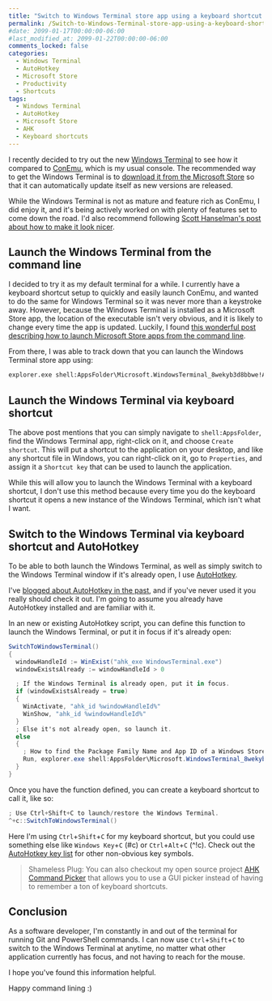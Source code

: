 ```yaml
---
title: "Switch to Windows Terminal store app using a keyboard shortcut and AutoHotkey"
permalink: /Switch-to-Windows-Terminal-store-app-using-a-keyboard-shortcut-and-AutoHotkey/
#date: 2099-01-17T00:00:00-06:00
#last_modified_at: 2099-01-22T00:00:00-06:00
comments_locked: false
categories:
  - Windows Terminal
  - AutoHotkey
  - Microsoft Store
  - Productivity
  - Shortcuts
tags:
  - Windows Terminal
  - AutoHotkey
  - Microsoft Store
  - AHK
  - Keyboard shortcuts
---
```


I recently decided to try out the new [Windows Terminal](https://github.com/microsoft/terminal) to see how it compared to [ConEmu](https://conemu.github.io), which is my usual console.
The recommended way to get the Windows Terminal is to [download it from the Microsoft Store](https://www.microsoft.com/en-us/p/windows-terminal/9n0dx20hk701) so that it can automatically update itself as new versions are released.

While the Windows Terminal is not as mature and feature rich as ConEmu, I did enjoy it, and it's being actively worked on with plenty of features set to come down the road.
I'd also recommend following [Scott Hanselman's post about how to make it look nicer](https://www.hanselman.com/blog/HowToMakeAPrettyPromptInWindowsTerminalWithPowerlineNerdFontsCascadiaCodeWSLAndOhmyposh.aspx).

## Launch the Windows Terminal from the command line

I decided to try it as my default terminal for a while.
I currently have a keyboard shortcut setup to quickly and easily launch ConEmu, and wanted to do the same for Windows Terminal so it was never more than a keystroke away.
However, because the Windows Terminal is installed as a Microsoft Store app, the location of the executable isn't very obvious, and it is likely to change every time the app is updated.
Luckily, I found [this wonderful post describing how to launch Microsoft Store apps from the command line](https://answers.microsoft.com/en-us/windows/forum/windows_10-windows_store/starting-windows-10-store-app-from-the-command/836354c5-b5af-4d6c-b414-80e40ed14675).

From there, I was able to track down that you can launch the Windows Terminal store app using:

```cmd
explorer.exe shell:AppsFolder\Microsoft.WindowsTerminal_8wekyb3d8bbwe!App
```

## Launch the Windows Terminal via keyboard shortcut

The above post mentions that you can simply navigate to `shell:AppsFolder`, find the Windows Terminal app, right-click on it, and choose `Create shortcut`.
This will put a shortcut to the application on your desktop, and like any shortcut file in Windows, you can right-click on it, go to `Properties`, and assign it a `Shortcut key` that can be used to launch the application.

While this will allow you to launch the Windows Terminal with a keyboard shortcut, I don't use this method because every time you do the keyboard shortcut it opens a new instance of the Windows Terminal, which isn't what I want.

## Switch to the Windows Terminal via keyboard shortcut and AutoHotkey

To be able to both launch the Windows Terminal, as well as simply switch to the Windows Terminal window if it's already open, I use [AutoHotkey](https://www.autohotkey.com).

I've [blogged about AutoHotkey in the past](https://blog.danskingdom.com/categories/#autohotkey), and if you've never used it you really should check it out.
I'm going to assume you already have AutoHotkey installed and are familiar with it.

In an new or existing AutoHotkey script, you can define this function to launch the Windows Terminal, or put it in focus if it's already open:

```csharp
SwitchToWindowsTerminal()
{
  windowHandleId := WinExist("ahk_exe WindowsTerminal.exe")
  windowExistsAlready := windowHandleId > 0

  ; If the Windows Terminal is already open, put it in focus.
  if (windowExistsAlready = true)
  {
    WinActivate, "ahk_id %windowHandleId%"
    WinShow, "ahk_id %windowHandleId%"
  }
  ; Else it's not already open, so launch it.
  else
  {
    ; How to find the Package Family Name and App ID of a Windows Store app to launch it from the command line: https://answers.microsoft.com/en-us/windows/forum/windows_10-windows_store/starting-windows-10-store-app-from-the-command/836354c5-b5af-4d6c-b414-80e40ed14675
    Run, explorer.exe shell:AppsFolder\Microsoft.WindowsTerminal_8wekyb3d8bbwe!App
  }
}
```

Once you have the function defined, you can create a keyboard shortcut to call it, like so:

```csharp
; Use Ctrl+Shift+C to launch/restore the Windows Terminal.
^+c::SwitchToWindowsTerminal()
```

Here I'm using `Ctrl`+`Shift`+`C` for my keyboard shortcut, but you could use something else like `Windows Key`+`C` (#c) or `Ctrl`+`Alt`+`C` (^!c).
Check out the [AutoHotkey key list](https://www.autohotkey.com/docs/KeyList.htm) for other non-obvious key symbols.

> Shameless Plug: You can also checkout my open source project [AHK Command Picker](https://github.com/deadlydog/AHKCommandPicker) that allows you to use a GUI picker instead of having to remember a ton of keyboard shortcuts.

## Conclusion

As a software developer, I'm constantly in and out of the terminal for running Git and PowerShell commands.
I can now use `Ctrl`+`Shift`+`C` to switch to the Windows Terminal at anytime, no matter what other application currently has focus, and not having to reach for the mouse.

I hope you've found this information helpful.

Happy command lining :)
